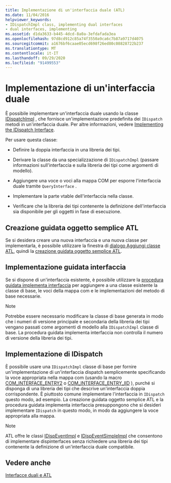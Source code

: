 ```yaml
---
title: Implementazione di un'interfaccia duale (ATL)
ms.date: 11/04/2016
helpviewer_keywords:
- IDispatchImpl class, implementing dual interfaces
- dual interfaces, implementing
ms.assetid: d1da3633-b445-4dcd-8a0a-3efdafada3ea
ms.openlocfilehash: 97d8cd912c85a74f3550a9ca6c7b87a9717d4075
ms.sourcegitcommit: a1676bf6caae05ecd698f26ed80c08828722b237
ms.translationtype: MT
ms.contentlocale: it-IT
ms.lasthandoff: 09/29/2020
ms.locfileid: "91499553"
---
```

# <a name="implementing-a-dual-interface"></a>Implementazione di un'interfaccia duale

È possibile implementare un'interfaccia duale usando la classe [IDispatchImpl](../atl/reference/idispatchimpl-class.md) , che fornisce un'implementazione predefinita dei `IDispatch` metodi in un'interfaccia duale. Per altre informazioni, vedere [Implementing the IDispatch Interface](/previous-versions/windows/desktop/automat/implementing-the-idispatch-interface).

Per usare questa classe:

- Definire la doppia interfaccia in una libreria dei tipi.

- Derivare la classe da una specializzazione di `IDispatchImpl` (passare informazioni sull'interfaccia e sulla libreria dei tipi come argomenti di modello).

- Aggiungere una voce o voci alla mappa COM per esporre l'interfaccia duale tramite `QueryInterface` .

- Implementare la parte vtable dell'interfaccia nella classe.

- Verificare che la libreria dei tipi contenente la definizione dell'interfaccia sia disponibile per gli oggetti in fase di esecuzione.

## <a name="atl-simple-object-wizard"></a>Creazione guidata oggetto semplice ATL

Se si desidera creare una nuova interfaccia e una nuova classe per implementarla, è possibile utilizzare la finestra di [dialogo Aggiungi classe ATL](../ide/adding-a-class-visual-cpp.md#add-class-dialog-box), quindi la [creazione guidata oggetto semplice ATL](../atl/reference/atl-simple-object-wizard.md).

## <a name="implement-interface-wizard"></a>Implementazione guidata interfaccia

Se si dispone di un'interfaccia esistente, è possibile utilizzare la [procedura guidata implementa interfaccia](../atl/reference/adding-a-new-interface-in-an-atl-project.md) per aggiungere a una classe esistente la classe di base, le voci della mappa com e le implementazioni del metodo di base necessarie.

> [!NOTE]
> Potrebbe essere necessario modificare la classe di base generata in modo che i numeri di versione principale e secondaria della libreria dei tipi vengano passati come argomenti di modello alla `IDispatchImpl` classe di base. La procedura guidata implementa interfaccia non controlla il numero di versione della libreria dei tipi.

## <a name="implementing-idispatch"></a>Implementazione di IDispatch

È possibile usare una `IDispatchImpl` classe di base per fornire un'implementazione di un'interfaccia dispatch semplicemente specificando la voce appropriata nella mappa com (usando la macro [COM_INTERFACE_ENTRY2](reference/com-interface-entry-macros.md#com_interface_entry2) o [COM_INTERFACE_ENTRY_IID](reference/com-interface-entry-macros.md#com_interface_entry_iid) ), purché si disponga di una libreria dei tipi che descrive un'interfaccia doppia corrispondente. È piuttosto comune implementare l'interfaccia in `IDispatch` questo modo, ad esempio. La creazione guidata oggetto semplice ATL e la procedura guidata implementa interfaccia presuppongono che si desideri implementare `IDispatch` in questo modo, in modo da aggiungere la voce appropriata alla mappa.

> [!NOTE]
> ATL offre le classi [IDispEventImpl](../atl/reference/idispeventimpl-class.md) e [IDispEventSimpleImpl](../atl/reference/idispeventsimpleimpl-class.md) che consentono di implementare dispinterfaces senza richiedere una libreria dei tipi contenente la definizione di un'interfaccia duale compatibile.

## <a name="see-also"></a>Vedere anche

[Interfacce duali e ATL](../atl/dual-interfaces-and-atl.md)
